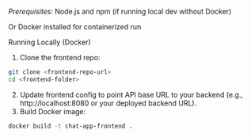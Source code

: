 *Prerequisites:*
Node.js and npm (if running local dev without Docker)

Or Docker installed for containerized run

Running Locally (Docker)
1. Clone the frontend repo:
```bash
git clone <frontend-repo-url>
cd <frontend-folder>
```

2. Update frontend config to point API base URL to your backend (e.g., http://localhost:8080 or your deployed backend URL).
3. Build Docker image:
```bash
docker build -t chat-app-frontend .
```



